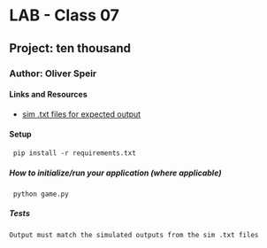 # LAB - Class 07
## Project: ten thousand
### Author: Oliver Speir
#### Links and Resources
- [sim .txt files for expected output](https://github.com/codefellows/seattle-code-python-401d20/tree/main/class-07/lab/tests/version_2)
#### Setup
     pip install -r requirements.txt
##### How to initialize/run your application (where applicable)
     python game.py
##### Tests
    Output must match the simulated outputs from the sim .txt files 
    